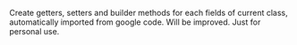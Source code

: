 Create getters, setters and builder methods for each fields of current class, automatically imported from google code. Will be improved. Just for personal use.
